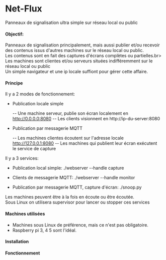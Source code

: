 # Net-Flux
Panneaux de signalisation ultra simple sur réseau local ou public

#### Objectif:
Panneaux de signalisation principalement, mais aussi publier et/ou recevoir des contenus issus d'autres machines sur le réseau local ou public.<br>
Les contenus sont en fait des captures d'écrans complètes ou partielles.br>
Les machines sont clientes et/ou serveurs situées indifféremment sur le réseau local ou public<br>
Un simple navigateur et une ip locale suffiont pour gérer cette affaire.

#### Principe
Il y a 2 modes de fonctionnement:<br>
 
 - Publication locale simple
 
    -- Une machine serveur, publie son écran localement en http://0.0.0.0:8080
    -- Les clients visionnent en http://ip-du-server:8080
  
 - Publication par messagerie MQTT
   
    -- Les machines clientes écoutent sur l'adresse locale http://127.0.0.1:8080
    -- Les machines qui publient leur écran exécutent le service de capture 
     
Il y a 3 services:<br>
 - Publication local simple: ./webserver --handle capture
 
 - Clients de messagerie MQTT:  ./webserver --handle monitor
 
 - Publication par messagerie MQTT, capture d'écran: ./snoop.py

Les machines peuvent être à la fois en écoute ou être écoutée.<br>
Sous Linux on utilisera supervisor pour lancer ou stopper ces services


#### Machines utilisées
- Machines sous Linux de préférence, mais ce n'est pas obligatoire.
- Raspberry pi 3, 4 5 sont l'idéal. 



#### Installation




#### Fonctionnement 
